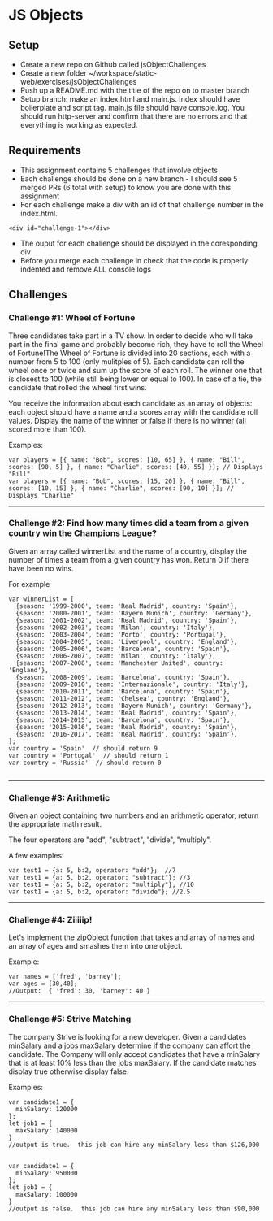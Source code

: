 # JS Objects

## Setup
* Create a new repo on Github called jsObjectChallenges
* Create a new folder ~/workspace/static-web/exercises/jsObjectChallenges
* Push up a README.md with the title of the repo on to master branch
* Setup branch:  make an index.html and main.js.  Index should have boilerplate and script tag.  main.js file should have console.log. You should run http-server and confirm that there are no errors and that everything is working as expected.


## Requirements
* This assignment contains 5 challenges that involve objects
* Each challenge should be done on a new branch - I should see 5 merged PRs (6 total with setup) to know you are done with this assignment
* For each challenge make a div with an id of that challenge number in the index.html.  
```
<div id="challenge-1"></div>
```
* The ouput for each challenge should be displayed in the coresponding div
* Before you merge each challenge in check that the code is properly indented and remove ALL console.logs

## Challenges

### Challenge #1: Wheel of Fortune
Three candidates take part in a TV show.  In order to decide who will take part in the final game and probably become rich, they have to roll the Wheel of Fortune!The Wheel of Fortune is divided into 20 sections, each with a number from 5 to 100 (only mulitples of 5).  Each candidate can roll the wheel once or twice and sum up the score of each roll. The winner one that is closest to 100 (while still being lower or equal to 100). In case of a tie, the candidate that rolled the wheel first wins.

You receive the information about each candidate as an array of objects: each object should have a name and a scores array with the candidate roll values.  Display the name of the winner or false if there is no winner (all scored more than 100).

Examples:
```
var players = [{ name: "Bob", scores: [10, 65] }, { name: "Bill", scores: [90, 5] }, { name: "Charlie", scores: [40, 55] }]; // Displays "Bill"
var players = [{ name: "Bob", scores: [15, 20] }, { name: "Bill", scores: [10, 15] }, { name: "Charlie", scores: [90, 10] }]; // Displays "Charlie"
```

<hr/>


### Challenge #2: Find how many times did a team from a given country win the Champions League?
Given an array called winnerList and the name of a country, display the number of times a team from a given country has won. Return 0 if there have been no wins.

For example
```
var winnerList = [
  {season: '1999-2000', team: 'Real Madrid', country: 'Spain'},
  {season: '2000-2001', team: 'Bayern Munich', country: 'Germany'},
  {season: '2001-2002', team: 'Real Madrid', country: 'Spain'},
  {season: '2002-2003', team: 'Milan', country: 'Italy'},
  {season: '2003-2004', team: 'Porto', country: 'Portugal'},
  {season: '2004-2005', team: 'Liverpool', country: 'England'},
  {season: '2005-2006', team: 'Barcelona', country: 'Spain'},
  {season: '2006-2007', team: 'Milan', country: 'Italy'},
  {season: '2007-2008', team: 'Manchester United', country: 'England'},
  {season: '2008-2009', team: 'Barcelona', country: 'Spain'},
  {season: '2009-2010', team: 'Internazionale', country: 'Italy'},
  {season: '2010-2011', team: 'Barcelona', country: 'Spain'},
  {season: '2011-2012', team: 'Chelsea', country: 'England'},
  {season: '2012-2013', team: 'Bayern Munich', country: 'Germany'},
  {season: '2013-2014', team: 'Real Madrid', country: 'Spain'},
  {season: '2014-2015', team: 'Barcelona', country: 'Spain'},
  {season: '2015-2016', team: 'Real Madrid', country: 'Spain'},
  {season: '2016-2017', team: 'Real Madrid', country: 'Spain'},
];
var country = 'Spain'  // should return 9
var country = 'Portugal'  // should return 1
var country = 'Russia'  // should return 0


```

<hr/>


### Challenge #3: Arithmetic
Given an object containing two numbers and an arithmetic operator, return the appropriate math result.

The four operators are "add", "subtract", "divide", "multiply".

A few examples:
```
var test1 = {a: 5, b:2, operator: "add"};  //7
var test1 = {a: 5, b:2, operator: "subtract"}; //3
var test1 = {a: 5, b:2, operator: "multiply"}; //10
var test1 = {a: 5, b:2, operator: "divide"}; //2.5
```

<hr/>


### Challenge #4: Ziiiiip!
Let's implement the zipObject function that takes and array of names and an array of ages and smashes them into one object.


Example:
 ```
var names = ['fred', 'barney'];
var ages = [30,40];
//Output:  { 'fred': 30, 'barney': 40 }
```

<hr/>


### Challenge #5: Strive Matching
The company Strive is looking for a new developer.  Given a candidates minSalary and a jobs maxSalary determine if the company can affort the candidate.  The Company will only accept candidates that have a minSalary that is at least 10% less than the jobs maxSalary.  If the candidate matches display true otherwise display false.

Examples:
```
var candidate1 = {
  minSalary: 120000
};
let job1 = {
  maxSalary: 140000
}
//output is true.  this job can hire any minSalary less than $126,000


var candidate1 = {
  minSalary: 950000
};
let job1 = {
  maxSalary: 100000
}
//output is false.  this job can hire any minSalary less than $90,000
```
